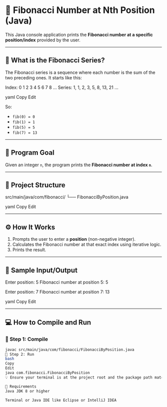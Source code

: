 # 🧮 Fibonacci Number at Nth Position (Java)

This Java console application prints the **Fibonacci number at a specific position/index** provided by the user.

---

## 📘 What is the Fibonacci Series?

The Fibonacci series is a sequence where each number is the sum of the two preceding ones. It starts like this:

Index: 0 1 2 3 4 5 6 7 8 ...
Series: 1, 1, 2, 3, 5, 8, 13, 21 ...

yaml
Copy
Edit

So:
- `fib(0) = 0`
- `fib(1) = 1`
- `fib(5) = 5`
- `fib(7) = 13`

---

## 🎯 Program Goal

Given an integer `n`, the program prints the **Fibonacci number at index `n`**.

---

## 📂 Project Structure

src/main/java/com/fibonacci/
└── FibonacciByPosition.java

yaml
Copy
Edit

---

## ⚙️ How It Works

1. Prompts the user to enter a **position** (non-negative integer).
2. Calculates the Fibonacci number at that exact index using iterative logic.
3. Prints the result.

---

## 🧪 Sample Input/Output

Enter position:
5
Fibonacci number at position 5: 5

Enter position:
7
Fibonacci number at position 7: 13

yaml
Copy
Edit

---

## 💻 How to Compile and Run

### 📍 Step 1: Compile

```bash
javac src/main/java/com/fibonacci/FibonacciByPosition.java
📍 Step 2: Run
bash
Copy
Edit
java com.fibonacci.FibonacciByPosition
💡 Ensure your terminal is at the project root and the package path matches.

📎 Requirements
Java JDK 8 or higher

Terminal or Java IDE like Eclipse or IntelliJ IDEA

